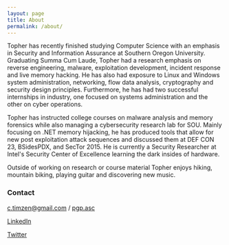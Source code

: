 ```yaml
---
layout: page
title: About
permalink: /about/
---
```


Topher has recently finished studying Computer Science with an emphasis in Security and Information Assurance at Southern Oregon University. Graduating Summa Cum Laude, Topher had a research emphasis on reverse engineering, malware, exploitation development, incident response and live memory hacking. He has also had exposure to Linux and Windows system administration, networking, flow data analysis, cryptography and security design principles. Furthermore, he has had two successful internships in industry, one focused on systems administration and the other on cyber operations. 

Topher has instructed college courses on malware analysis and memory forensics while also managing a cybersecurity research lab for SOU. Mainly focusing on .NET memory hijacking, he has produced tools that allow for new post exploitation attack sequences and discussed them at DEF CON 23, BSidesPDX, and SecTor 2015. He is currently a Security Researcher at Intel's Security Center of Excellence learning the dark insides of hardware.

Outside of working on research or course material Topher enjoys hiking, mountain biking, playing guitar and discovering new music. 

### Contact

[c.timzen@gmail.com](mailto:c.timzen@gmail.com)          /          [pgp.asc](/resources/pgp/pgp.asc)

[LinkedIn](https://www.linkedin.com/in/tophertimzen)

[Twitter](https://twitter.com/TTimzen)
